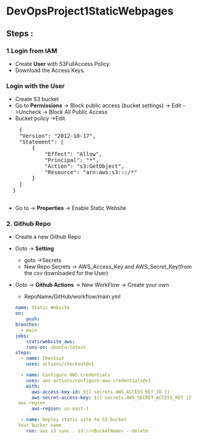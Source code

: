# DevOpsProject1StaticWebpages
## Steps :
### 1.Login from IAM
* Create **User** with S3FullAccess Policy.
* Download the Access Keys.

### Login with the User
* Create S3 bucket
* Go to **Permissions** -> Block public access (bucket settings) -> Edit ->Uncheck -> Block All Public Access
* Bucket policy ->Edit
<pre>
    {
    "Version": "2012-10-17",
    "Statement": [
        {
            "Effect": "Allow",
            "Principal": "*",
            "Action": "s3:GetObject",
            "Resource": "arn:aws:s3:::<Bucket Name>/*"
        }
    ]
  }
  </pre>
  * Go to -> **Properties** -> Enable Static Website
  
  ### 2. Github Repo
  * Create a new Github Repo
  * Goto -> **Setting**
    * goto ->Secrets
    * New Repo Secrets -> AWS_Access_Key and AWS_Secret_Key(from the csv downloaded for the User)
  * Goto -> **Github Actions** -> New WorkFlow -> Create your own
    * RepoName/GitHub/workflow/main.yml 
    
    ```yml
    name: Static Website
    on:
        push:
    branches:
      - main
    jobs:
        staticwebsite_aws:
        runs-on: ubuntu-latest
    steps:
      - name: Checkout
        uses: actions/checkout@v1

      - name: Configure AWS Credentials
        uses: aws-actions/configure-aws-credentials@v1
        with:
          aws-access-key-id: ${{ secrets.AWS_ACCESS_KEY_ID }}
          aws-secret-access-key: ${{ secrets.AWS_SECRET_ACCESS_KEY }}
     aws-region
          aws-region: us-east-1

      - name: Deploy static site to S3 bucket
     Your bucker name
        run: aws s3 sync . s3://<BucketName> --delete
        
        
     ```
  
  
  

    
